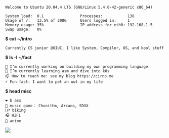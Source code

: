 ```
Welcome to Ubuntu 20.04.4 LTS (GNU/Linux 5.4.0-42-generic x86_64)

System load:  0.1                Processes:           138
Usage of /:   13.5% of 200G      Users logged in:     1
Memory usage: 35%                IP address for eth0: 192.168.1.5
Swap usage:   0%
```


**$ cat ~/intro**

```
Currently CS junior @UIUC, I like System, Compiler, OS, and kool stuff
```

**$ ls -l ~/fact**

```
🔭 I’m currently working on building my own programming language
🌱 I’m currently learning asm and dive into k8s
📫 How to reach me: see my blog https://cirno.me
⚡ Fun fact: I want to pet an owl in my life
```

**$ head misc**

```
❤️ b ass
👾 music game： Chunithm, Arcaea, SDVX
🚴‍♂️ biking
🎧 HIFI
🌸 anime
```

![](https://komarev.com/ghpvc/?username=TwinIsland)
